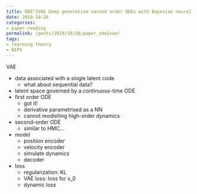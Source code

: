 ```yaml
---
title: ODE^2VAE Deep generative second order ODEs with Bayesian neural networks
date: 2019-10-26
categories:
- paper-reading
permalink: /posts/2019/10/26/paper_ode2vae/
tags:
- learning theory
- NIPS
---
```



VAE
- data associated with a single latent code
    - what about sequential data?
- latent space governed by a continuous-time ODE
- first order ODE
    - got it!
    - derivative parametrised as a NN
    - cannot modlelling high-order dynamics
- second-order ODE
    - similar to HMC...
- model
    - position encoder
    - velocity encoder
    - simulate dynamics
    - decoder
- loss
    - regularization: KL
    - VAE loss: loss for x_0
    - dynamic loss
